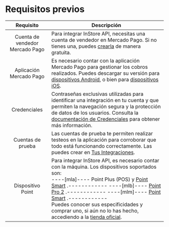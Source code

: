 # Requisitos previos

| Requisito | Descripción |
|:---:|---|
| Cuenta de vendedor Mercado Pago | Para integrar InStore API, necesitas una cuenta de vendedor en Mercado Pago. Si no tienes una, puedes [crearla](https://www.mercadopago[FAKER][URL][DOMAIN]/hub/registration/landing) de manera gratuita. |
| Aplicación Mercado Pago | Es necesario contar con la aplicación Mercado Pago para gestionar los cobros realizados. Puedes descargar su versión para [dispositivos Android](https://play.google.com/store/apps/details?id=com.mercadopago.wallet&hl=es_419), o bien para [dispositivos iOS](https://apps.apple.com/ar/app/mercado-pago/id925436649). |
| Credenciales | Contraseñas exclusivas utilizadas para identificar una integración en tu cuenta y que permiten la navegación segura y la protección de datos de los usuarios. Consulta la [documentación de Credenciales](/developers/es/docs/instore-api/additional-content/your-integrations/credentials) para obtener más información. |
| Cuentas de prueba | Las cuentas de prueba te permiten realizar testeos en la aplicación para corroborar que todo está funcionando correctamente. Las puedes crear en [Tus Integraciones](/developers/panel/app). |
| Dispositivo Point | Para integrar InStore API, es necesario contar con la máquina. Los dispositivos soportados son:<br> ----[mla]---- Point Plus (POS) y [Point Smart](https://www.mercadopago.com.ar/point/invite?device=29&code=POINT_ORG) .------------ ----[mlb]---- [Point Pro 2](https://www.mercadopago.com.br/point/invite?device=28&code=POINT_ORG&pog=true) .------------ ----[mlm]---- [Point Smart](https://www.mercadopago.com.mx/point/invite?device=30&code=POINT_ORG) .------------ <br>Puedes conocer sus especificidades y comprar uno, si aún no lo has hecho, accediendo a la [tienda oficial](https://www.mercadopago[FAKER][URL][DOMAIN]/herramientas-para-vender/lectores-point). |
